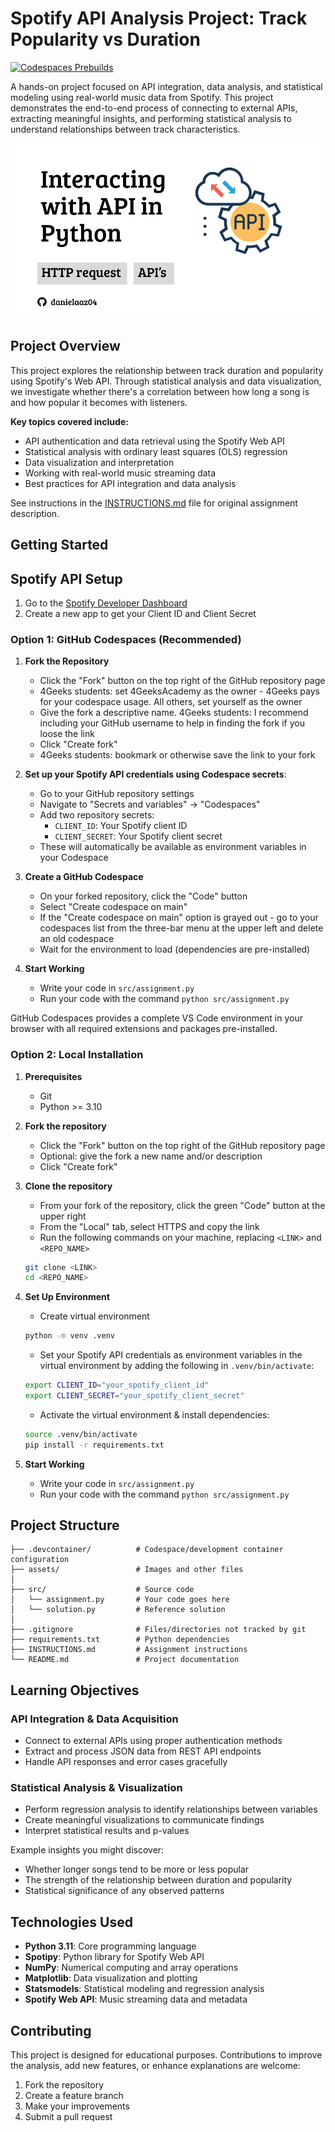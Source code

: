 # Spotify API Analysis Project: Track Popularity vs Duration

[![Codespaces Prebuilds](https://github.com/4GeeksAcademy/gperdrizet-interacting-with-api-python-project-tutorial/actions/workflows/codespaces/create_codespaces_prebuilds/badge.svg)](https://github.com/4GeeksAcademy/gperdrizet-interacting-with-api-python-project-tutorial/actions/workflows/codespaces/create_codespaces_prebuilds)

A hands-on project focused on API integration, data analysis, and statistical modeling using real-world music data from Spotify. This project demonstrates the end-to-end process of connecting to external APIs, extracting meaningful insights, and performing statistical analysis to understand relationships between track characteristics.

![Project Preview](assets/preview.png)

## Project Overview
This project explores the relationship between track duration and popularity using Spotify's Web API. Through statistical analysis and data visualization, we investigate whether there's a correlation between how long a song is and how popular it becomes with listeners.

**Key topics covered include:**
- API authentication and data retrieval using the Spotify Web API
- Statistical analysis with ordinary least squares (OLS) regression
- Data visualization and interpretation
- Working with real-world music streaming data
- Best practices for API integration and data analysis

See instructions in the [INSTRUCTIONS.md](INSTRUCTIONS.md) file for original assignment description.


## Getting Started

## Spotify API Setup
1. Go to the [Spotify Developer Dashboard](https://developer.spotify.com/dashboard)
2. Create a new app to get your Client ID and Client Secret

### Option 1: GitHub Codespaces (Recommended)

1. **Fork the Repository**
   - Click the "Fork" button on the top right of the GitHub repository page
   - 4Geeks students: set 4GeeksAcademy as the owner - 4Geeks pays for your codespace usage. All others, set yourself as the owner
   - Give the fork a descriptive name. 4Geeks students: I recommend including your GitHub username to help in finding the fork if you loose the link
   - Click "Create fork"
   - 4Geeks students: bookmark or otherwise save the link to your fork

2. **Set up your Spotify API credentials using Codespace secrets**:
   - Go to your GitHub repository settings
   - Navigate to "Secrets and variables" → "Codespaces"
   - Add two repository secrets:
     - `CLIENT_ID`: Your Spotify client ID
     - `CLIENT_SECRET`: Your Spotify client secret
   - These will automatically be available as environment variables in your Codespace

3. **Create a GitHub Codespace**
   - On your forked repository, click the "Code" button
   - Select "Create codespace on main"
   - If the "Create codespace on main" option is grayed out - go to your codespaces list from the three-bar menu at the upper left and delete an old codespace
   - Wait for the environment to load (dependencies are pre-installed)

4. **Start Working**
   - Write your code in `src/assignment.py`
   - Run your code with the command `python src/assignment.py`

GitHub Codespaces provides a complete VS Code environment in your browser with all required extensions and packages pre-installed.

### Option 2: Local Installation

1. **Prerequisites**
   - Git
   - Python >= 3.10

2. **Fork the repository**
   - Click the "Fork" button on the top right of the GitHub repository page
   - Optional: give the fork a new name and/or description
   - Click "Create fork"

3. **Clone the repository**
   - From your fork of the repository, click the green "Code" button at the upper right
   - From the "Local" tab, select HTTPS and copy the link
   - Run the following commands on your machine, replacing `<LINK>` and `<REPO_NAME>`

   ```bash
   git clone <LINK>
   cd <REPO_NAME>
   ```

4. **Set Up Environment**
   - Create virtual environment

   ```bash
   python -m venv .venv
   ```

   - Set your Spotify API credentials as environment variables in the virtual environment by adding the following in `.venv/bin/activate`:

   ```bash
   export CLIENT_ID="your_spotify_client_id"
   export CLIENT_SECRET="your_spotify_client_secret"
   ```

   - Activate the virtual environment & install dependencies:
   ```bash
   source .venv/bin/activate
   pip install -r requirements.txt
   ```

5. **Start Working**
   - Write your code in `src/assignment.py`
   - Run your code with the command `python src/assignment.py`


## Project Structure
```
├── .devcontainer/          # Codespace/development container configuration
├── assets/                 # Images and other files
│
├── src/                    # Source code
│   └── assignment.py       # Your code goes here
│   └── solution.py         # Reference solution
│
├── .gitignore              # Files/directories not tracked by git
├── requirements.txt        # Python dependencies
├── INSTRUCTIONS.md         # Assignment instructions
└── README.md               # Project documentation
```


## Learning Objectives

### API Integration & Data Acquisition
- Connect to external APIs using proper authentication methods
- Extract and process JSON data from REST API endpoints
- Handle API responses and error cases gracefully

### Statistical Analysis & Visualization
- Perform regression analysis to identify relationships between variables
- Create meaningful visualizations to communicate findings
- Interpret statistical results and p-values


Example insights you might discover:
- Whether longer songs tend to be more or less popular
- The strength of the relationship between duration and popularity
- Statistical significance of any observed patterns

## Technologies Used
- **Python 3.11**: Core programming language
- **Spotipy**: Python library for Spotify Web API
- **NumPy**: Numerical computing and array operations
- **Matplotlib**: Data visualization and plotting
- **Statsmodels**: Statistical modeling and regression analysis
- **Spotify Web API**: Music streaming data and metadata

## Contributing
This project is designed for educational purposes. Contributions to improve the analysis, add new features, or enhance explanations are welcome:

1. Fork the repository
2. Create a feature branch
3. Make your improvements
4. Submit a pull request